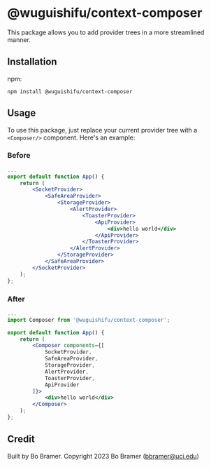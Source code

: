 # @wuguishifu/context-composer

This package allows you to add provider trees in a more streamlined manner.

## Installation

npm:

```none
npm install @wuguishifu/context-composer
```

## Usage

To use this package, just replace your current provider tree with a `<Composer/>` component. Here's an example:

### Before

```jsx
...
export default function App() {
    return (
        <SocketProvider>
            <SafeAreaProvider>
                <StorageProvider>
                    <AlertProvider>
                        <ToasterProvider>
                            <ApiProvider>
                                <div>hello world</div>
                            </ApiProvider>
                        </ToasterProvider>
                    </AlertProvider>
                </StorageProvider>
            </SafeAreaProvider>
        </SocketProvider>
    );
};
```

### After

```jsx
...
import Composer from '@wuguishifu/context-composer';

export default function App() {
    return (
        <Composer components={[
            SocketProvider,
            SafeAreaProvider,
            StorageProvider,
            AlertProvider,
            ToasterProvider,
            ApiProvider
        ]}>
            <div>hello world</div>
        </Composer>
    );
};
```

## Credit

Built by Bo Bramer. Copyright 2023 Bo Bramer (<bbramer@uci.edu>)
